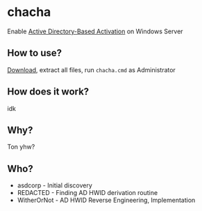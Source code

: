 # chacha

Enable [Active Directory-Based Activation](https://learn.microsoft.com/en-us/windows/deployment/volume-activation/active-directory-based-activation-overview) on Windows Server

## How to use?

[Download](https://github.com/WitherOrNot/chacha/archive/refs/heads/main.zip), extract all files, run `chacha.cmd` as Administrator

## How does it work?

idk

## Why?

Ton yhw?

## Who?

 - asdcorp - Initial discovery
 - REDACTED - Finding AD HWID derivation routine
 - WitherOrNot - AD HWID Reverse Engineering, Implementation
